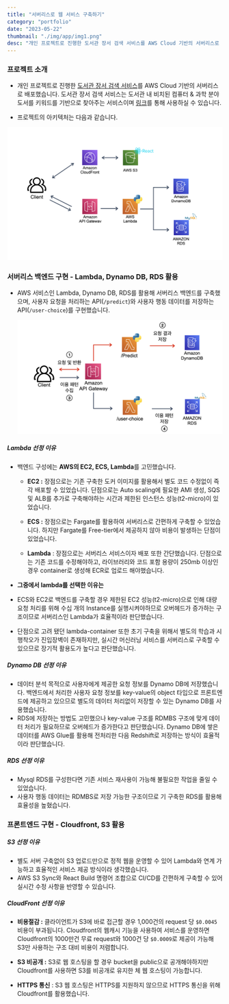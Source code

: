 ```yaml
---
title: "서버리스로 웹 서비스 구축하기"
category: "portfolio"
date: "2023-05-22"
thumbnail: "./img/app/img1.png"
desc: "개인 프로젝트로 진행한 도서관 장서 검색 서비스를 AWS Cloud 기반의 서버리스로 배포했습니다. 도서관 장서 검색 서비스는 도서관 내 비치된 컴퓨터 & 과학 분야 도서를 키워드를 기반으로 찾아주는 서비스이며 링크를 통해 사용하실 수 있습니다."
---
```


### 프로젝트 소개

- 개인 프로젝트로 진행한 [도서관 장서 검색 서비스](https://github.com/yangoos57/dodomoa)를 AWS Cloud 기반의 서버리스로 배포했습니다. 도서관 장서 검색 서비스는 도서관 내 비치된 컴퓨터 & 과학 분야 도서를 키워드를 기반으로 찾아주는 서비스이며 [링크](https://yangoos.me)를 통해 사용하실 수 있습니다.

- 프로젝트의 아키텍처는 다음과 같습니다.

<img alt='archtecture1' src='./img/app/img1.png'>

### 서버리스 백엔드 구현 - Lambda, Dynamo DB, RDS 활용

- AWS 서비스인 Lambda, Dynamo DB, RDS를 활용해 서버리스 백엔드를 구축했으며, 사용자 요청을 처리하는 API(`/predict`)와 사용자 행동 데이터를 저장하는 API(`/user-choice`)를 구현했습니다.

  <img alt='archtecture1' src='./img/app/img2.png'>

<h5> Lambda 선정 이유</h5>

- 백엔드 구성에는 **AWS의 EC2, ECS, Lambda**를 고민했습니다.

  - **EC2 :** 장점으로는 기존 구축한 도커 이미지를 활용해서 별도 코드 수정없이 즉각 배포할 수 있었습니다. 단점으로는 Auto scaling에 필요한 AMI 생성, SQS 및 ALB를 추가로 구축해야하는 시간과 제한된 인스턴스 성능(t2-micro)이 있었습니다.

  - **ECS :** 장점으로는 Fargate를 활용하여 서버리스로 간편하게 구축할 수 있었습니다. 하지만 Fargate를 Free-tier에서 제공하지 않아 비용이 발생하는 단점이 있었습니다.

  - **Lambda** : 장점으로는 서버리스 서비스이자 배포 또한 간단했습니다. 단점으로는 기존 코드를 수정해야하고, 라이브러리와 코드 포함 용량이 250mb 이상인 경우 container로 생성해 ECR로 업로드 해야했습니다.

- **그중에서 lambda를 선택한 이유는**

- ECS와 EC2로 백엔드를 구축할 경우 제한된 EC2 성능(t2-micro)으로 인해 대량 요청 처리를 위해 수십 개의 Instance를 실행시켜야하므로 오버헤드가 증가하는 구조이므로 서버리스인 Lambda가 효율적이라 판단했습니다.
- 단점으로 고려 됐던 lambda-container 또한 초기 구축을 위해서 별도의 학습과 시행착오가 진입장벽이 존재하지만, 실시간 머신러닝 서비스를 서버리스로 구축할 수 있으므로 장기적 활용도가 높다고 판단했습니다.

<h5> Dynamo DB 선정 이유</h5>

- 데이터 분석 목적으로 사용자에게 제공한 요청 정보를 Dynamo DB에 저장했습니다. 백엔드에서 처리한 사용자 요청 정보를 key-value의 object 타입으로 프론트엔드에 제공하고 있으므로 별도의 데이터 처리없이 저장할 수 있는 Dynamo DB를 사용했습니다.
- RDS에 저장하는 방법도 고민했으나 key-value 구조를 RDMBS 구조에 맞게 데이터 처리가 필요하므로 오버헤드가 증가한다고 판단했습니다. Dynamo DB에 쌓은 데이터를 AWS Glue를 활용해 전처리한 다음 Redshift로 저장하는 방식이 효율적이라 판단했습니다.

<h5> RDS 선정 이유</h5>

- Mysql RDS를 구성한다면 기존 서비스 재사용이 가능해 불필요한 작업을 줄일 수 있었습니다.
- 사용자 행동 데이터는 RDMBS로 저장 가능한 구조이므로 기 구축한 RDS를 활용해 효율성을 높혔습니다.

### 프론트엔드 구현 - Cloudfront, S3 활용

<h5> S3 선정 이유</h5>

- 별도 서버 구축없이 S3 업로드만으로 정적 웹을 운영할 수 있어 Lambda와 연계 가능하고 효율적인 서비스 제공 방식이라 생각했습니다.
- AWS S3 Sync와 React Build 명령어 조합으로 CI/CD를 간편하게 구축할 수 있어 실시간 수정 사항을 반영할 수 있습니다.

<h5> CloudFront 선정 이유</h5>

- **비용절감 :** 클라이언트가 S3에 바로 접근할 경우 1,000건의 request 당 `$0.0045` 비용이 부과됩니다. Cloudfront의 웹캐시 기능을 사용하여 서비스를 운영하면 Cloudfront의 1000만건 무료 request와 1000건 당 `$0.0009`로 제공이 가능해 S3만 사용하는 구조 대비 비용이 저렴합니다.

- **S3 비공개 :** S3로 웹 호스팅을 할 경우 bucket을 public으로 공개해야하지만 Cloudfront를 사용하면 S3를 비공개로 유지한 체 웹 호스팅이 가능합니다.

- **HTTPS 통신** : S3 웹 호스팅은 HTTPS를 지원하지 않으므로 HTTPS 통신을 위해 Cloudfront를 활용했습니다.
